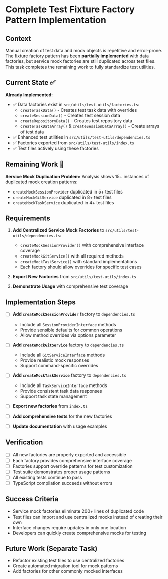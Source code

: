 # Complete Test Fixture Factory Pattern Implementation

## Context

Manual creation of test data and mock objects is repetitive and error-prone. The fixture factory pattern has been **partially implemented** with data factories, but service mock factories are still duplicated across test files. This task completes the remaining work to fully standardize test utilities.

## Current State ✅

**Already Implemented:**
- ✅ Data factories exist in `src/utils/test-utils/factories.ts`:
  - `createTaskData()` - Creates test task data with overrides
  - `createSessionData()` - Creates test session data
  - `createRepositoryData()` - Creates test repository data
  - `createTaskDataArray()` & `createSessionDataArray()` - Create arrays of test data
- ✅ Enhanced test utilities in `src/utils/test-utils/dependencies.ts`
- ✅ Factories exported from `src/utils/test-utils/index.ts`
- ✅ Test files actively using these factories

## Remaining Work 🔲

**Service Mock Duplication Problem:**
Analysis shows 15+ instances of duplicated mock creation patterns:
- `createMockSessionProvider` duplicated in 5+ test files
- `createMockGitService` duplicated in 8+ test files
- `createMockTaskService` duplicated in 4+ test files

## Requirements

1. **Add Centralized Service Mock Factories** to `src/utils/test-utils/dependencies.ts`:
   - `createMockSessionProvider()` with comprehensive interface coverage
   - `createMockGitService()` with all required methods
   - `createMockTaskService()` with standard implementations
   - Each factory should allow overrides for specific test cases

2. **Export New Factories** from `src/utils/test-utils/index.ts`

3. **Demonstrate Usage** with comprehensive test coverage

## Implementation Steps

- [ ] **Add `createMockSessionProvider`** factory to `dependencies.ts`
  - Include all `SessionProviderInterface` methods
  - Provide sensible defaults for common operations
  - Allow method overrides via options parameter

- [ ] **Add `createMockGitService`** factory to `dependencies.ts`
  - Include all `GitServiceInterface` methods
  - Provide realistic mock responses
  - Support command-specific overrides

- [ ] **Add `createMockTaskService`** factory to `dependencies.ts`
  - Include all `TaskServiceInterface` methods
  - Provide consistent task data responses
  - Support task state management

- [ ] **Export new factories** from `index.ts`

- [ ] **Add comprehensive tests** for the new factories

- [ ] **Update documentation** with usage examples

## Verification

- [ ] All new factories are properly exported and accessible
- [ ] Each factory provides comprehensive interface coverage
- [ ] Factories support override patterns for test customization
- [ ] Test suite demonstrates proper usage patterns
- [ ] All existing tests continue to pass
- [ ] TypeScript compilation succeeds without errors

## Success Criteria

- Service mock factories eliminate 200+ lines of duplicated code
- Test files can import and use centralized mocks instead of creating their own
- Interface changes require updates in only one location
- Developers can quickly create comprehensive mocks for testing

## Future Work (Separate Task)

- Refactor existing test files to use centralized factories
- Create automated migration tool for mock patterns
- Add factories for other commonly mocked interfaces
